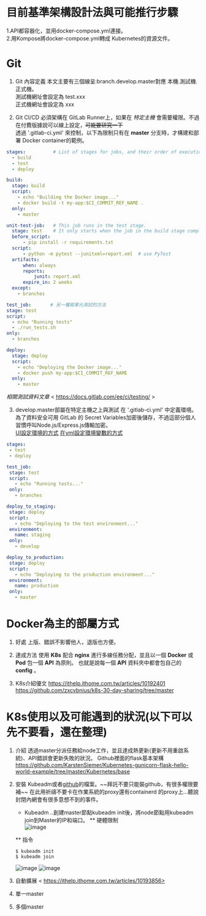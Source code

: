 # 目前基準架構設計法與可能推行步驟   
  1.API都容器化，並用docker-compose.yml連接。      
  2.用Kompose將docker-compose.yml轉成 Kubernetes的資源文件。        

# Git
  1. Git 內容定義
  本文主要有三個線呈:branch.develop.master對應 本機.測試機.正式機。     
  測試機網址會設定為 test.xxx  
  正式機網址會設定為 xxx  
  
  2. Git CI/CD
  必須架構在 GitLab Runner上，如果在 *特定主機* 會需要權限。不過在付費版據說可以線上設定，~~可能要研究一下~~         
  透過 '.gitlab-ci.yml' 來控制，以下為限制只有在 **master** 分支時，才構建和部署 Docker container的範例。  
  ```yml
  stages:          # List of stages for jobs, and their order of execution
    - build
    - test
    - deploy
  
  build:
    stage: build
    script:
      - echo "Building the Docker image..."
      - docker build -t my-app:$CI_COMMIT_REF_NAME .
    only:
      - master

  unit-test-job:   # This job runs in the test stage.
    stage: test    # It only starts when the job in the build stage completes successfully.
    before_script:
        - pip install -r requirements.txt
    script:
        - python -m pytest --junitxml=report.xml  # use PyTest
    artifacts:
        when: always
        reports:
            junit: report.xml
        expire_in: 2 weeks
    except:
      - branches

  test_job:       # 另一種寫單元測試的方法
  stage: test
  script:
    - echo "Running tests"
    - ./run_tests.sh
  only:
    - branches
  
  deploy:
    stage: deploy
    script:
      - echo "Deploying the Docker image..."
      - docker push my-app:$CI_COMMIT_REF_NAME
    only:
      - master
  ```

  *相關測試資料文章* < https://docs.gitlab.com/ee/ci/testing/ >

  3. develop.master部屬在特定主機之上與測試
     在 '.gitlab-ci.yml' 中定義環境。為了資料安全可用 GitLab 的 Secret Variables加密後儲存，不過這部分個人習慣呼叫Node.js/Express.js傳輸加密。     
     [UI設定環境的方式](https://ithelp.ithome.com.tw/articles/10251547 "link")      [在yml設定環境變數的方式](https://ithelp.ithome.com.tw/articles/10251547 "link")
 ``` yaml
 stages:
  - test
  - deploy

test_job:
  stage: test
  script:
    - echo "Running tests..."
  only:
    - branches

deploy_to_staging:
  stage: deploy
  script:
    - echo "Deploying to the test environment..."
  environment:
    name: staging
  only:
    - develop

deploy_to_production:
  stage: deploy
  script:
    - echo "Deploying to the production environment..."
  environment:
    name: production
  only:
    - master
 ```

# Docker為主的部屬方式
  1. 好處
  上版、錯誤不影響他人，退版也方便。  

  2. 達成方法
  使用 **K8s** 配合 **nginx** 進行多線任務分配，並且以一個 **Docker** 或 **Pod** 包一個 **API** 為原則。
  也就是說每一個 **API** 資料夾中都會包自己的 **config** 。

  3. K8s介紹優文 <https://ithelp.ithome.com.tw/articles/10192401>    <https://github.com/zxcvbnius/k8s-30-day-sharing/tree/master>  
  
# K8s使用以及可能遇到的狀況(以下可以先不要看，還在整理)
  1. 介紹
     透過master分派任務給node工作，並且達成熱更新(更新不用重啟系統)、API錯誤會更新失敗的狀況。
     Github裡面的flask基本架構<https://github.com/KarstenSiemer/Kubernetes-gunicorn-flask-hello-world-example/tree/master/Kubernetes/base>
     
  3. 安裝
     Kubeadm或者[github](https://github.com/kubernetes/kubernetes"link")的檔案。~~拜託不要只能裝github，有很多權限要補~~
     在此用祈禱不要卡在作業系統的proxy還有containerd 的proxy上...聽說封閉內網會有很多意想不到的事件。                           
     
     * Kubeadm
     ..創建master節點kubeadm init後，將node節點用kubeadm join到Master的IP和端口。
        ** 硬體限制      
     ![image](https://github.com/candy229909/GitSetSpecifyServer/assets/52559100/1dfa7a52-672b-4979-b821-e29e8091b034)

      ** 指令
      ``` terminal
      $ kubeadm init
      $ kubeadm join
       ```

      ![image](https://github.com/candy229909/GitSetSpecifyServer/assets/52559100/be527f03-8d6e-4643-a6d0-025055b200a4)
     ![image](https://github.com/candy229909/GitSetSpecifyServer/assets/52559100/a426ea2e-7770-4a0a-89ee-b0ff8489dabd)


     

  4. 自動擴展
    < https://ithelp.ithome.com.tw/articles/10193856>
  6. 單一master
  7. 多個master
